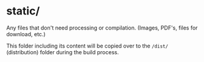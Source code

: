 # static/

Any files that don't need processing or compilation. (Images, PDF's, files for download, etc.)

This folder including its content will be copied over to the `/dist/` (distribution) folder during the build process.
